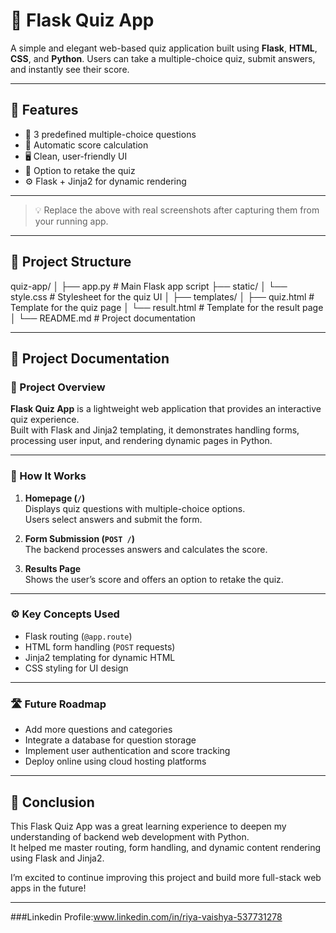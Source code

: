 # 🧠 Flask Quiz App

A simple and elegant web-based quiz application built using **Flask**, **HTML**, **CSS**, and **Python**. Users can take a multiple-choice quiz, submit answers, and instantly see their score.

---

## 🚀 Features

- 🎯 3 predefined multiple-choice questions
- 🧮 Automatic score calculation
- 🖥️ Clean, user-friendly UI
- 🔁 Option to retake the quiz
- ⚙️ Flask + Jinja2 for dynamic rendering

---

> 💡 Replace the above with real screenshots after capturing them from your running app.

---

## 📁 Project Structure

quiz-app/
│
├── app.py                  # Main Flask app script
├── static/
│   └── style.css           # Stylesheet for the quiz UI
│
├── templates/
│   ├── quiz.html           # Template for the quiz page
│   └── result.html         # Template for the result page
│
└── README.md               # Project documentation

---

## 📘 Project Documentation

### 📌 Project Overview

**Flask Quiz App** is a lightweight web application that provides an interactive quiz experience.  
Built with Flask and Jinja2 templating, it demonstrates handling forms, processing user input, and rendering dynamic pages in Python.

---

### 🔧 How It Works

1. **Homepage (`/`)**  
   Displays quiz questions with multiple-choice options.  
   Users select answers and submit the form.

2. **Form Submission (`POST /`)**  
   The backend processes answers and calculates the score.

3. **Results Page**  
   Shows the user’s score and offers an option to retake the quiz.

---

### ⚙️ Key Concepts Used

- Flask routing (`@app.route`)  
- HTML form handling (`POST` requests)  
- Jinja2 templating for dynamic HTML  
- CSS styling for UI design  

---

### 🛣️ Future Roadmap

- Add more questions and categories  
- Integrate a database for question storage  
- Implement user authentication and score tracking  
- Deploy online using cloud hosting platforms  

---

## 🎯 Conclusion

This Flask Quiz App was a great learning experience to deepen my understanding of backend web development with Python.  
It helped me master routing, form handling, and dynamic content rendering using Flask and Jinja2.  

I’m excited to continue improving this project and build more full-stack web apps in the future!

---

###Linkedin Profile:www.linkedin.com/in/riya-vaishya-537731278
